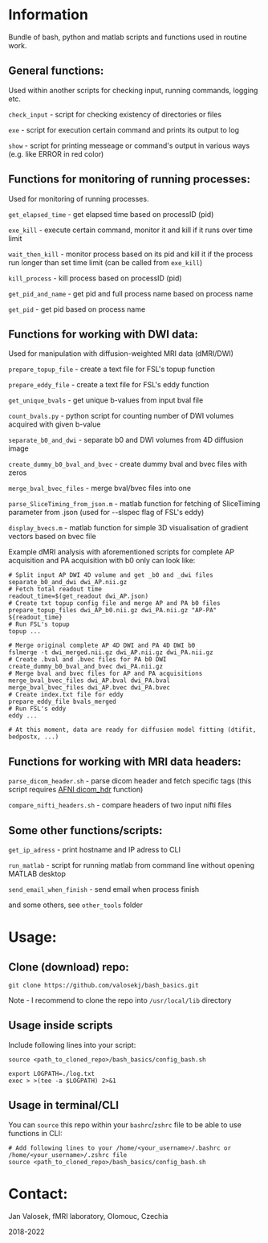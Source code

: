 # Information

Bundle of bash, python and matlab scripts and functions used in routine work.


## General functions:

Used within another scripts for checking input, running commands, logging etc.
 
 `check_input` - script for checking existency of directories or files
 
 `exe` - script for execution certain command and prints its output to log
 
 `show` - script for printing messeage or command's output in various ways (e.g. like ERROR in red color)
 
## Functions for monitoring of running processes:
 
Used for monitoring of running processes.
 
 `get_elapsed_time` - get elapsed time based on processID (pid)
 
 `exe_kill` - execute certain command, monitor it and kill if it runs over time limit
 
 `wait_then_kill` - monitor process based on its pid and kill it if the process run longer than set time limit (can be called from `exe_kill`)
 
 `kill_process` - kill process based on processID (pid)
 
 `get_pid_and_name` - get pid and full process name based on process name
 
 `get_pid` - get pid based on process name
 
## Functions for working with DWI data:

Used for manipulation with diffusion-weighted MRI data (dMRI/DWI)

 `prepare_topup_file` - create a text file for FSL's topup function
 
 `prepare_eddy_file` - create a text file for FSL's eddy function
 
 `get_unique_bvals` - get unique b-values from input bval file
 
 `count_bvals.py` - python script for counting number of DWI volumes acquired with given b-value
 
 `separate_b0_and_dwi` - separate b0 and DWI volumes from 4D diffusion image
 
 `create_dummy_b0_bval_and_bvec` - create dummy bval and bvec files with zeros
  
 `merge_bval_bvec_files` - merge bval/bvec files into one
  
 `parse_SliceTiming_from_json.m` - matlab function for fetching of SliceTiming parameter from .json (used for --slspec flag of FSL's eddy)
 
 `display_bvecs.m` - matlab function for simple 3D visualisation of gradient vectors based on bvec file
 
 Example dMRI analysis with aforementioned scripts for complete AP acquisition and PA acquisition with b0 only can look like:
 
 ```
# Split input AP DWI 4D volume and get _b0 and _dwi files
separate_b0_and_dwi dwi_AP.nii.gz
# Fetch total readout time    
readout_time=$(get_readout dwi_AP.json)
# Create txt topup config file and merge AP and PA b0 files
prepare_topup_files dwi_AP_b0.nii.gz dwi_PA.nii.gz "AP-PA" ${readout_time}
# Run FSL's topup
topup ...

# Merge original complete AP 4D DWI and PA 4D DWI b0
fslmerge -t dwi_merged.nii.gz dwi_AP.nii.gz dwi_PA.nii.gz
# Create .bval and .bvec files for PA b0 DWI
create_dummy_b0_bval_and_bvec dwi_PA.nii.gz
# Merge bval and bvec files for AP and PA acquisitions 
merge_bval_bvec_files dwi_AP.bval dwi_PA.bval
merge_bval_bvec_files dwi_AP.bvec dwi_PA.bvec
# Create index.txt file for eddy
prepare_eddy_file bvals_merged     
# Run FSL's eddy
eddy ...

# At this moment, data are ready for diffusion model fitting (dtifit, bedpostx, ...)
 ```

## Functions for working with MRI data headers:

 `parse_dicom_header.sh` - parse dicom header and fetch specific tags (this script requires [AFNI dicom_hdr](https://afni.nimh.nih.gov/pub/dist/doc/program_help/dicom_hdr.html) function)
 
 `compare_nifti_headers.sh` - compare headers of two input nifti files
    

## Some other functions/scripts:

 `get_ip_adress` - print hostname and IP adress to CLI
 
 `run_matlab` - script for running matlab from command line without opening MATLAB desktop
  
 `send_email_when_finish` - send email when process finish
 
 and some others, see `other_tools` folder

# Usage:

## Clone (download) repo:

```
git clone https://github.com/valosekj/bash_basics.git
```

Note - I recommend to clone the repo into `/usr/local/lib` directory

## Usage inside scripts

Include following lines into your script:

```
source <path_to_cloned_repo>/bash_basics/config_bash.sh

export LOGPATH=./log.txt
exec > >(tee -a $LOGPATH) 2>&1
```

## Usage in terminal/CLI

You can `source` this repo within your `bashrc`/`zshrc` file to be able to use functions in CLI:

```
# Add following lines to your /home/<your_username>/.bashrc or /home/<your_username>/.zshrc file
source <path_to_cloned_repo>/bash_basics/config_bash.sh
```

# Contact: 

Jan Valosek, fMRI laboratory, Olomouc, Czechia

2018-2022
